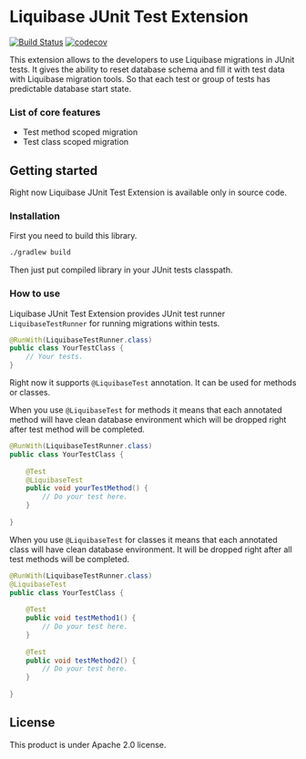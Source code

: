 # Liquibase JUnit Test Extension
[![Build Status](https://travis-ci.org/hcspidergrasp/liquibase-junit-test.svg?branch=master)](https://travis-ci.org/hcspidergrasp/liquibase-junit-test) [![codecov](https://codecov.io/gh/hcspidergrasp/liquibase-junit-test/branch/master/graph/badge.svg)](https://codecov.io/gh/hcspidergrasp/liquibase-junit-test)


This extension allows to the developers to use Liquibase migrations in JUnit tests.
It gives the ability to reset database schema and fill it with test data with Liquibase migration tools.
So that each test or group of tests has predictable database start state.

### List of core features

* Test method scoped migration
* Test class scoped migration

## Getting started

Right now Liquibase JUnit Test Extension is available only in source code.

### Installation

First you need to build this library.

```bash
./gradlew build
```

Then just put compiled library in your JUnit tests classpath.

### How to use

Liquibase JUnit Test Extension provides JUnit test runner ```LiquibaseTestRunner``` for running migrations within tests.

```java
@RunWith(LiquibaseTestRunner.class)
public class YourTestClass {
    // Your tests.
}
```

Right now it supports ```@LiquibaseTest``` annotation. It can be used
for methods or classes.

When you use ```@LiquibaseTest``` for methods it means that each annotated method
will have clean database environment which will be dropped right after
test method will be completed.

```java
@RunWith(LiquibaseTestRunner.class)
public class YourTestClass {
    
    @Test
    @LiquibaseTest
    public void yourTestMethod() {
        // Do your test here.
    }
    
}
```

When you use ```@LiquibaseTest``` for classes it means that each
annotated class will have clean database environment. It will be dropped right
after all test methods will be completed.

```java
@RunWith(LiquibaseTestRunner.class)
@LiquibaseTest
public class YourTestClass {
    
    @Test
    public void testMethod1() {
        // Do your test here.
    }
    
    @Test
    public void testMethod2() {
        // Do your test here.
    }
    
}
```

## License

This product is under Apache 2.0 license.